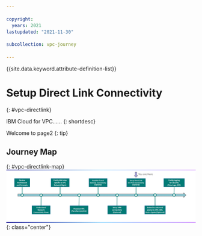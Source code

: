 ```yaml
---

copyright:
  years: 2021
lastupdated: "2021-11-30"

subcollection: vpc-journey

---
```


{{site.data.keyword.attribute-definition-list}}

# Setup Direct Link Connectivity
{: #vpc-directlink}

IBM Cloud for VPC...... 
{: shortdesc}

Welcome to page2
{: tip}

## Journey Map
{: #vpc-directlink-map}
![Architecture](images/directlink/journey-map.png){: class="center"}

